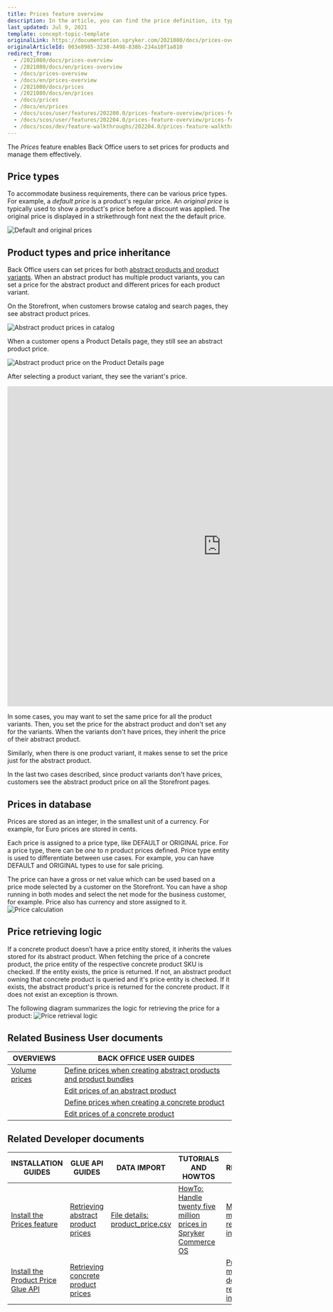 ```yaml
---
title: Prices feature overview
description: In the article, you can find the price definition, its types, how the price is inherited and calculated.
last_updated: Jul 9, 2021
template: concept-topic-template
originalLink: https://documentation.spryker.com/2021080/docs/prices-overview
originalArticleId: 003e8985-3230-4498-838b-234a10f1a810
redirect_from:
  - /2021080/docs/prices-overview
  - /2021080/docs/en/prices-overview
  - /docs/prices-overview
  - /docs/en/prices-overview
  - /2021080/docs/prices
  - /2021080/docs/en/prices
  - /docs/prices
  - /docs/en/prices
  - /docs/scos/user/features/202200.0/prices-feature-overview/prices-feature-overview.html
  - /docs/scos/user/features/202204.0/prices-feature-overview/prices-feature-overview.html  
  - /docs/scos/dev/feature-walkthroughs/202204.0/prices-feature-walkthrough/prices-feature-walkthrough.html
---
```


The *Prices* feature enables Back Office users to set prices for products and manage them effectively.

## Price types

To accommodate business requirements, there can be various price types. For example, a *default price* is a product's regular price. An *original price* is typically used to show a product's price before a discount was applied. The original price is displayed in a strikethrough font next the the default price.


![Default and original prices](https://spryker.s3.eu-central-1.amazonaws.com/docs/pbc/all/price-management/prices-feature-overview/prices-feature-overview.md/default-and-original-prices.png)


## Product types and price inheritance

Back Office users can set prices for both [abstract products and product variants](/docs/pbc/all/product-information-management/{{site.version}}/base-shop/feature-overviews/product-feature-overview/product-feature-overview.html#abstract-products-and-product-variants). When an abstract product has multiple product variants, you can set a price for the abstract product and different prices for each product variant.

On the Storefront, when customers browse catalog and search pages, they see abstract product prices.

![Abstract product prices in catalog](https://spryker.s3.eu-central-1.amazonaws.com/docs/pbc/all/price-management/prices-feature-overview/prices-feature-overview.md/abstract-product-prices-in-catalog.png)

When a customer opens a Product Details page, they still see an abstract product price.

![Abstract product price on the Product Details page](https://spryker.s3.eu-central-1.amazonaws.com/docs/pbc/all/price-management/prices-feature-overview/prices-feature-overview.md/abstract-product-prices-on-pdp.png)

After selecting a product variant, they see the variant's price.

<iframe width="960" height="720" src="https://spryker.s3.eu-central-1.amazonaws.com/docs/pbc/all/price-management/prices-feature-overview/prices-feature-overview.md/prices-of-abstract-products-and-pruduct-variants.mp4" frameborder="0" allowfullscreen></iframe>

In some cases, you may want to set the same price for all the product variants. Then, you set the price for the abstract product and don't set any for the variants. When the variants don't have prices, they inherit the price of their abstract product.

Similarly, when there is one product variant, it makes sense to set the price just for the abstract product.

In the last two cases described, since product variants don't have prices, customers see the abstract product price on all the Storefront pages.

## Prices in database

Prices are stored as an integer, in the smallest unit of a currency. For example, for Euro prices are stored in cents.

Each price is assigned to a price type, like DEFAULT or ORIGINAL price. For a price type, there can be *one* to *n* product prices defined. Price type entity is used to differentiate between use cases. For example, you can have DEFAULT and ORIGINAL types to use for sale pricing.

The price can have a gross or net value which can be used based on a price mode selected by a customer on the Storefront. You can have a shop running in both modes and select the net mode for the business customer, for example. Price also has currency and store assigned to it.
![Price calculation](https://spryker.s3.eu-central-1.amazonaws.com/docs/Features/Price/Price+Functionality/price_calculation.png)

## Price retrieving logic

If a concrete product doesn’t have a price entity stored, it inherits the values stored for its abstract product. When fetching the price of a concrete product, the price entity of the respective concrete product SKU is checked. If the entity exists, the price is returned. If not, an abstract product owning that concrete product is queried and it's price entity is checked. If it exists, the abstract product's price is returned for the concrete product. If it does not exist an exception is thrown.

The following diagram summarizes the logic for retrieving the price for a product:
![Price retrieval logic](https://spryker.s3.eu-central-1.amazonaws.com/docs/Features/Price/Price+Functionality/price_retrieval_logic.png)

## Related Business User documents

| OVERVIEWS | BACK OFFICE USER GUIDES |
|---| - |
| [Volume prices](/docs/pbc/all/price-management/{{site.version}}/base-shop/prices-feature-overview/volume-prices-overview.html) | [Define prices when creating abstract products and product bundles](/docs/pbc/all/product-information-management/{{site.version}}/manage-in-the-back-office/products/manage-abstract-products-and-product-bundles/create-abstract-products-and-product-bundles.html)   |
| | [Edit prices of an abstract product](/docs/pbc/all/product-information-management/{{site.version}}/base-shop/manage-in-the-back-office/products/manage-abstract-products-and-product-bundles/edit-abstract-products-and-product-bundles.html#edit-prices-of-an-abstract-product-or-product-bundle)   |
| | [Define prices when creating a concrete product](/docs/pbc/all/product-information-management/{{site.version}}/base-shop/manage-in-the-back-office/products/manage-product-variants/create-product-variants.html)  |
| | [Edit prices of a concrete product](/docs/pbc/all/product-information-management/{{site.version}}/base-shop/manage-in-the-back-office/products/manage-product-variants/edit-product-variants.html)   |

## Related Developer documents

| INSTALLATION GUIDES  | GLUE API GUIDES | DATA IMPORT | TUTORIALS AND HOWTOS | REFERENCES |
|---|---|---|---|---|
| [Install the Prices feature](/docs/pbc/all/price-management/{{site.version}}/base-shop/install-and-upgrade/install-features/install-the-prices-feature.html) | [Retrieving abstract product prices](/docs/pbc/all/price-management/{{site.version}}/base-shop/manage-using-glue-api/retrieve-abstract-product-prices.html) | [File details: product_price.csv](/docs/pbc/all/price-management/{{site.version}}/base-shop/import-and-export-data/file-details-product-price.csv.html) | [HowTo: Handle twenty five million prices in Spryker Commerce OS](/docs/scos/dev/tutorials-and-howtos/howtos/howto-handle-twenty-five-million-prices-in-spryker-commerce-os.html) | [Money module: reference information](/docs/pbc/all/price-management/{{site.version}}/base-shop/extend-and-customize/money-module-reference-information.html) |
| [Install the Product Price Glue API](/docs/pbc/all/price-management/{{site.version}}/base-shop/install-and-upgrade/install-features/install-the-product-price-glue-api.html) | [Retrieving concrete product prices](/docs/pbc/all/price-management/{{site.version}}/base-shop/manage-using-glue-api/retrieve-concrete-product-prices.html) |  |  | [PriceProduct module details: reference information](/docs/pbc/all/price-management/{{site.version}}/base-shop/extend-and-customize/priceproduct-module-details-reference-information.html) |
